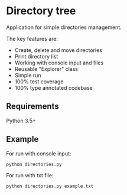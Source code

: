 # Directory tree

Application for simple directories management.

The key features are:
- Create, delete and move directories
- Print directory list
- Working with console input and files
- Reusable "Explorer" class
- Simple run
- 100% test coverage
- 100% type annotated codebase

## Requirements
Python 3.5+

## Example

For run with console input:

    python directories.py

For run with txt file:

    python directories.py example.txt
